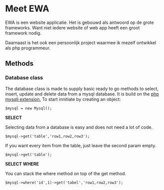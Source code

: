 # Meet EWA

EWA is een website applicatie. Het is gebouwd als antwoord op de grote frameworks. Want niet iedere website of web app heeft een groot framework nodig. 

Daarnaast is het ook een persoonlijk project waarmee ik mezelf ontwikkel als php programmeur.

## Methods

### Database class

The database class is made to supply basic ready to go methods to select, insert, update and delete data from a mysql database. It is build on the [php mysqli extension.](https://www.php.net/manual/en/book.mysqli.php) To start innitiate by creating an object:

`$mysql = new Mysql();`

**SELECT**

Selecting data from a database is easy and does not need a lot of code.

`$mysql->get('table','row1,row2,row3');`

If you want every item from the table, just leave the second param empty.

`$mysql->get('table');`


**SELECT WHERE**

You can stack the where method on top of the get method.

`$mysql->where('id',1)->get('tabel','row1,row2,row3');`

